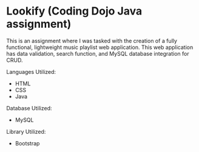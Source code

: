 # Lookify (Coding Dojo Java assignment)

This is an assignment where I was tasked with the creation of a fully functional, lightweight music playlist web application. This web application has data validation, search function, and MySQL database integration for CRUD.

Languages Utilized:
<ul>
  <li>HTML</li>
  <li>CSS</li>
  <li>Java</li>
</ul>

Database Utilized:
<ul>
  <li>MySQL</li>
</ul>

Library Utilized:
<ul>
  <li>Bootstrap</li>
</ul>
